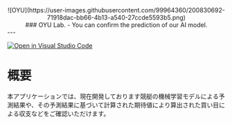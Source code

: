 <div align="center">
  ![OYU](https://user-images.githubusercontent.com/99964360/200830692-71918dac-bb66-4b13-a540-27ccde5593b5.png)
</div>

<div style="text-align:center">
  ### OYU Lab. - You can confirm the prediction of our AI model.
</div>
---

[![Open in Visual Studio Code](https://img.shields.io/static/v1?logo=visualstudiocode&label=&message=Open%20in%20Visual%20Studio%20Code&labelColor=2c2c32&color=007acc&logoColor=007acc)](https://open.vscode.dev/tai72/boatrace_app)

# 概要

本アプリケーションでは、現在開発しております競艇の機械学習モデルによる予測結果や、その予測結果に基づいて計算された期待値により算出された買い目による収支などをご確認いただけます。
